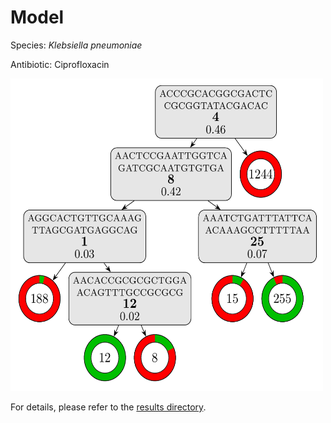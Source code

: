 
# Model

Species: *Klebsiella pneumoniae*

Antibiotic: Ciprofloxacin

<img src="./model.png" width=500 height=500 />

For details, please refer to the [results directory](../../../../../results/cart_b/klebsiella%20pneumoniae/ciprofloxacin/repeat_6/).

